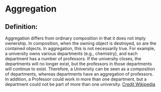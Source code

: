 # Aggregation

## Definition:
Aggregation differs from ordinary composition in that it does not imply ownership. In composition, when the owning object is destroyed, so are the contained objects. In aggregation, this is not necessarily true. For example, a university owns various departments (e.g., chemistry), and each department has a number of professors. If the university closes, the departments will no longer exist, but the professors in those departments will continue to exist. Therefore, a University can be seen as a composition of departments, whereas departments have an aggregation of professors. In addition, a Professor could work in more than one department, but a department could not be part of more than one university.
[Credit Wikipedia](https://en.wikipedia.org/wiki/Object_composition#Aggregation)